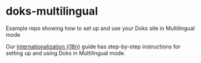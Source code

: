 # doks-multilingual

Example repo showing how to set up and use your Doks site in Multilingual mode

Our [Internationalization (i18n)](https://getdoks.org/docs/guides/i18n/) guide has step-by-step instructions for setting up and using Doks in Multilingual mode.
